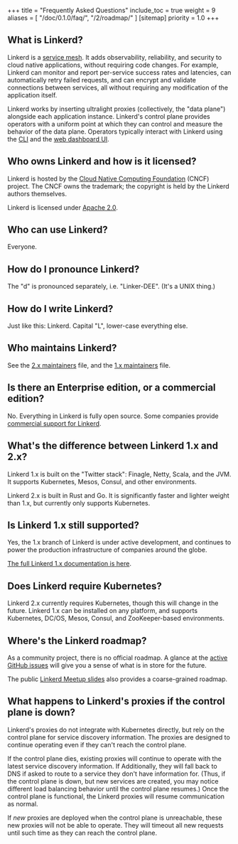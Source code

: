 +++
title = "Frequently Asked Questions"
include_toc = true
weight = 9
aliases = [
  "/doc/0.1.0/faq/",
  "/2/roadmap/"
]
[sitemap]
  priority = 1.0
+++

<!-- markdownlint-disable MD026 -->

## What is Linkerd?

Linkerd is a [service
mesh](https://blog.buoyant.io/2017/04/25/whats-a-service-mesh-and-why-do-i-need-one/).
It adds observability, reliability, and security to cloud native applications,
without requiring code changes. For example, Linkerd can monitor and report
per-service success rates and latencies, can automatically retry failed
requests, and can encrypt and validate connections between services, all
without requiring any modification of the application itself.

Linkerd works by inserting ultralight proxies (collectively, the "data plane")
alongside each application instance. Linkerd's control plane provides operators
with a uniform point at which they can control and measure the behavior of the
data plane. Operators typically interact with Linkerd using the [CLI](/2/cli/)
and the [web dashboard UI](/2/getting-started/#step-4-explore-linkerd).

## Who owns Linkerd and how is it licensed?

Linkerd is hosted by the [Cloud Native Computing Foundation](https://cncf.io)
(CNCF) project. The CNCF owns the trademark; the copyright is held by the
Linkerd authors themselves.

Linkerd is licensed under [Apache
2.0](https://github.com/linkerd/linkerd2/blob/master/LICENSE).

## Who can use Linkerd?

Everyone.

## How do I pronounce Linkerd?

The "d" is pronounced separately, i.e. "Linker-DEE". (It's a UNIX thing.)

## How do I write Linkerd?

Just like this: Linkerd. Capital "L", lower-case everything else.

## Who maintains Linkerd?

See the [2.x
maintainers](https://github.com/linkerd/linkerd2/blob/master/MAINTAINERS.md)
file, and the [1.x
maintainers](https://github.com/linkerd/linkerd/blob/master/MAINTAINERS.md)
file.

## Is there an Enterprise edition, or a commercial edition?

No. Everything in Linkerd is fully open source. Some companies provide
[commercial support for Linkerd](https://linkerd.io/enterprise/).

## What's the difference between Linkerd 1.x and 2.x?

Linkerd 1.x is built on the "Twitter stack": Finagle, Netty, Scala, and the
JVM. It supports Kubernetes, Mesos, Consul, and other environments.

Linkerd 2.x is built in Rust and Go. It is significantly faster and
lighter weight than 1.x, but currently only supports Kubernetes.

## Is Linkerd 1.x still supported?

Yes, the 1.x branch of Linkerd is under active development, and continues
to power the production infrastructure of companies around the globe.

[The full Linkerd 1.x documentation is here](/1/).

## Does Linkerd require Kubernetes?

Linkerd 2.x currently requires Kubernetes, though this will change in the
future. Linkerd 1.x can be installed on any platform, and supports Kubernetes,
DC/OS, Mesos, Consul, and ZooKeeper-based environments.

## Where's the Linkerd roadmap?

As a community project, there is no official roadmap. A glance at the [active
GitHub issues](https://github.com/linkerd/linkerd2/issues) will give you a
sense of what is in store for the future.

The public [Linkerd Meetup
slides](https://docs.google.com/presentation/d/1qseWDYWD4KzYFhb4bcp8WuDPYFVwB8sYeNnjCsgDUOw/edit)
also provides a coarse-grained roadmap.

## What happens to Linkerd's proxies if the control plane is down?

Linkerd's proxies do not integrate with Kubernetes directly, but rely on the
control plane for service discovery information. The proxies are designed to
continue operating even if they can't reach the control plane.

If the control plane dies, existing proxies will continue to operate with the
latest service discovery information. If Additionally, they will fall back to
DNS if asked to route to a service they don't have information for. (Thus, if
the control plane is down, but new services are created, you may notice
different load balancing behavior until the control plane resumes.) Once the
control plane is functional, the Linkerd proxies will resume communication as
normal.

If *new* proxies are deployed when the control plane is unreachable, these new
proxies will not be able to operate. They will timeout all new requests until
such time as they can reach the control plane.

<!-- markdownlint-enable MD026 -->
